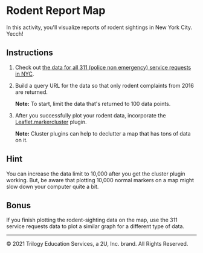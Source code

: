 # Rodent Report Map

In this activity, you'll visualize reports of rodent sightings in New York City. Yecch!

## Instructions

1. Check out [the data for all 311 (police non emergency) service requests in NYC](https://data.cityofnewyork.us/Social-Services/311-Service-Requests-from-2010-to-Present/erm2-nwe9/data).

2. Build a query URL for the data so that only rodent complaints from 2016 are returned.

    **Note:** To start, limit the data that's returned to 100 data points.

3. After you successfully plot your rodent data, incorporate the [Leaflet.markercluster](https://github.com/Leaflet/Leaflet.markercluster) plugin.

    **Note:** Cluster plugins can help to declutter a map that has tons of data on it.

## Hint

You can increase the data limit to 10,000 after you get the cluster plugin working. But, be aware that plotting 10,000 normal markers on a map might slow down your computer quite a bit.

## Bonus

If you finish plotting the rodent-sighting data on the map, use the 311 service requests data to plot a similar graph for a different type of data.

---
© 2021 Trilogy Education Services, a 2U, Inc. brand. All Rights Reserved.	

